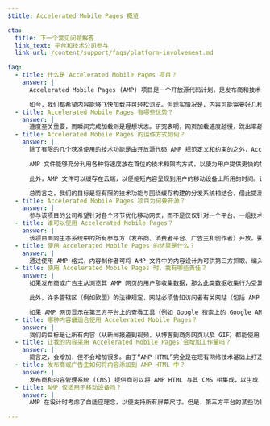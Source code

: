 ```yaml
---
$title: Accelerated Mobile Pages 概览

cta:
  title: 下一个常见问题解答
  link_text: 平台和技术公司参与
  link_url: /content/support/faqs/platform-involvement.md

faq:
  - title: 什么是 Accelerated Mobile Pages 项目？
    answer: |
      Accelerated Mobile Pages (AMP) 项目是一个开放源代码计划，是发布商和技术公司围绕所有各方（发布商、消费者平台、广告主、创作者和用户）对整个移动内容生态系统的优化需求展开讨论后采取的行动。

      如今，我们都希望内容能够飞快加载并可轻松浏览。但现实情况是，内容可能需要好几秒才能完成加载，或者加载缓慢的网页因为用户放弃浏览而根本没有完全加载。Accelerated Mobile Pages 是几乎瞬间就能完成加载的网页，让我们离为所有用户打造更好的移动网页这一目标又近了一步。
  - title: Accelerated Mobile Pages 有哪些优势？
    answer: |
      速度至关重要，而瞬间完成加载则是理想状态。研究表明，网页加载速度越慢，跳出率越高。使用 AMP 格式能够大幅提高内容的吸引力，促使用户浏览更多内容并与之互动。不过，该项目并不只是关注速度和性能。我们还希望推广增强型分发，以便发布商和广告主能够充分发挥开放式网络的潜力，使内容能够在各种平台和应用中快速呈现出来，从而获得更高收入。
  - title: Accelerated Mobile Pages 的运作方式如何？
    answer: |
      除了有限的几个获准使用的技术功能是由开放源代码 AMP 规范定义和约束的之外，Accelerated Mobile Pages 与任何其他 HTML 网页并无二致。就像所有网页一样，Accelerated Mobile Pages 能够在所有新型浏览器或应用 WebView 中加载。

      AMP 文件能够充分利用各种将速度放在首位的技术和架构方式，以便为用户提供更快的加载体验。AMP 开发者可以使用非常丰富而且还在不断扩大的网络组件库。借助该组件库，AMP 开发者能够嵌入富媒体对象（例如视频和社交信息）、展示广告或收集分析数据。我们的目标不是使内容具有一致的外观和风格，而是在网页之间打造更为相同的技术核心，以便缩短加载时间。

      此外，AMP 文件可以缓存在云端，以便缩短内容呈现到用户的移动设备上所用的时间。通过使用 AMP 格式，内容制作者可将 AMP 文件中的内容设计为可供第三方缓存。在这种框架下，发布商和广告主可以继续掌控自己的内容，而平台可以轻松缓存或镜像内容，从而以最快的速度为用户提供内容。Google 提供了可供所有人免费使用的 [Google AMP Cache](https://developers.google.com/amp/cache/)，并且所有 AMP 都将由 Google AMP Cache 进行缓存。其他公司也可以构建自己的 AMP 缓存。

      总而言之，我们的目标是将有限的技术功能与围绕缓存构建的分发系统相结合，借此提高网页性能并发展更多受众群体。
  - title: Accelerated Mobile Pages 项目为何要开源？
    answer: |
      参与该项目的公司希望针对各个环节优化移动网页，而不是仅仅针对一个平台、一组技术、一部分发布商或广告主进行优化。通过使该项目开源，所有人都可以就如何加快移动网页速度分享和贡献自己的想法和代码。我们才刚刚踏上这一征程，并真诚希望其他发布商、广告主和技术公司与我们携手同行。
  - title: 谁可以使用 Accelerated Mobile Pages？
    answer: |
      该项目面向生态系统中的所有参与方（发布商、消费者平台、广告主和创作者）开放。要了解使用 AMP 的部分公司和网站，请前往[“支持的平台、供应商和合作伙伴”页面](/zh_cn/support/faqs/supported-platforms.html)。
  - title: 使用 Accelerated Mobile Pages 的结果是什么？
    answer: |
      通过使用 AMP 格式，内容制作者可将 AMP 文件中的内容设计为可供第三方抓取、编入索引/展示（需遵循漫游器排除协议）和缓存。
  - title: 使用 Accelerated Mobile Pages 时，我有哪些责任？
    answer: |
      如果发布商或广告主从浏览其 AMP 网页的用户那收集数据，那么此类数据收集行为受其隐私权政策的约束。发布商或广告主必须披露其隐私权政策，最好在其每个 AMP 网页中添加指向隐私权政策的链接。

      此外，许多管辖区（例如欧盟）的法律规定，网站必须告知访问者有关网站（包括 AMP 网页）使用的 Cookie 和其他形式的本地存储内容的信息。在许多情况下，这些法律还要求网站征得用户同意。网站有责任根据 Cookie 的使用情况确定合适的通知类型。要了解有关生成 Cookie 通知的其他信息和工具，请访问 www.cookiechoices.org。请注意，借助 AMP 组件 [amp-user-notification](/zh_cn/docs/reference/components/amp-user-notification.html)，您可以向用户显示可关闭的通知。

      如果 AMP 网页显示在第三方平台上的查看工具（例如 Google 搜索上的 Google AMP 查看工具）中，那么该查看工具可能是混合环境，AMP 网页和第三方平台可以在其中各自收集关于用户的数据。在这种情况下，每一方的数据收集行为都会受该方的隐私权政策约束（即，在混合查看工具环境中，AMP 网页收集的数据受该网页的隐私权政策约束，第三方平台收集的数据受该平台的隐私权政策约束）。各方有责任披露其隐私权政策并遵守相关数据条例，包括与使用 Cookie 相关的欧洲法律。
  - title: 哪种内容最适合使用 Accelerated Mobile Pages？
    answer: |
      我们的目标是让所有内容（从新闻报道到视频，从博客到商务网页以及 GIF）都能使用 Accelerated Mobile Pages。
  - title: 让我的内容采用 Accelerated Mobile Pages 会增加工作量吗？
    answer: |
      简言之，会增加，但不会增加很多。由于“AMP HTML”完全是在现有网络技术基础上打造出来的，因此开发流程与发布商和广告主如今已在使用的流程完全相同。发布商和广告主可以通过 GitHub 熟悉 [AMP HTML 规范](/zh_cn/docs/fundamentals/spec.html)。已经习惯使用当前流程的发布商和广告主很快就能掌握相关技巧。
  - title: 发布商或广告主如何将内容添加到 AMP HTML 中？
    answer: |
      发布商和内容管理系统 (CMS) 提供商可以将 AMP HTML 与其 CMS 相集成，以生成 AMP 内容。Automattic 已经发布了 [WordPress AMP 插件](https://wordpress.org/plugins/amp/)，我们希望所有内容管理系统都能增加对 AMP HTML 网页的支持。
  - title: AMP 仅适用于移动设备吗？
    answer: |
      AMP 在设计时考虑了自适应理念，以便支持所有屏幕尺寸。但是，第三方平台的某些功能（例如，Google 的“焦点新闻”轮换展示）可能专为移动版体验而设计。请与第三方平台联系，了解他们如何使用 AMP。要详细了解移动版和桌面版 AMP 网页，请参阅 Paul Bakaus 的博文 [About that ‘mobile’ in Accelerated Mobile Pages](https://paulbakaus.com/2016/07/01/about-that-mobile-in-accelerated-mobile-pages/)（Accelerated Mobile Pages 中的“mobile”的含义）。

---
```

